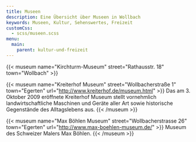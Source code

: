 ```yaml
---
title: Museen
description: Eine Übersicht über Museen in Wollbach
keywords: Museen, Kultur, Sehenswertes, Freizeit
customCss:
  - scss/museen.scss
menu:
  main:
    parent: kultur-und-freizeit
---
```


{{< museum name="Kirchturm-Museum" street="Rathausstr. 18" town="Wollbach" >}}

{{< museum name="Kreiterhof Museum" street="Wollbacherstraße 1" town="Egerten" url="http://www.kreiterhof.de/museum.html" >}}
  Das am 3. Oktober 2009 eröffnete Kreiterhof Museum stellt vornehmlich
  landwirtschaftliche Maschinen und Geräte aller Art sowie historische
  Gegenstände des Alltagslebens aus.
{{< /museum >}}

{{< museum name="Max Böhlen Museum" street="Wollbacherstrasse 26" town="Egerten" url="http://www.max-boehlen-museum.de/" >}}
  Museum des Schweizer Malers Max Böhlen.
{{< /museum >}}
